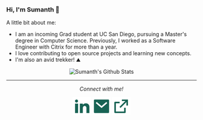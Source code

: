 ### Hi, I'm Sumanth 👋

A little bit about me:

- I am an incoming Grad student at UC San Diego, pursuing a Master's degree in Computer Science. Previously, I worked as a Software Engineer with Citrix for more than a year.
- I love contributing to open source projects and learning new concepts.
- I'm also an avid trekker! ⛰️

<p align="center">
  <img alt="Sumanth's Github Stats" src="https://github-readme-stats.vercel.app/api?username=sumanthvrao&count_private=true&show_icons=true&hide_border=true" />
</p>

---

<p align="center">
  <i>Connect with me!</i>

  <p align="center">
    <a href="https://linkedin.com/in/sumanthvrao/" alt="Linkedin"><img src="https://raw.githubusercontent.com/sumanthvrao/sumanthvrao/master/icons/linkedin-fill.svg"></a>
    <a href="mailto:sumanthvrao@gmail.com" alt="Mail"><img src="https://raw.githubusercontent.com/sumanthvrao/sumanthvrao/master/icons/mail-fill.svg"></a>
    <a href="https://sumanthvrao.github.io" alt="My site"><img src="https://raw.githubusercontent.com/sumanthvrao/sumanthvrao/master/icons/external-link-line.svg"></a>
  </p>
</p>
